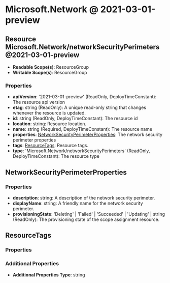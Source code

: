 # Microsoft.Network @ 2021-03-01-preview

## Resource Microsoft.Network/networkSecurityPerimeters@2021-03-01-preview
* **Readable Scope(s)**: ResourceGroup
* **Writable Scope(s)**: ResourceGroup
### Properties
* **apiVersion**: '2021-03-01-preview' (ReadOnly, DeployTimeConstant): The resource api version
* **etag**: string (ReadOnly): A unique read-only string that changes whenever the resource is updated.
* **id**: string (ReadOnly, DeployTimeConstant): The resource id
* **location**: string: Resource location.
* **name**: string (Required, DeployTimeConstant): The resource name
* **properties**: [NetworkSecurityPerimeterProperties](#networksecurityperimeterproperties): The network security perimeter properties
* **tags**: [ResourceTags](#resourcetags): Resource tags.
* **type**: 'Microsoft.Network/networkSecurityPerimeters' (ReadOnly, DeployTimeConstant): The resource type

## NetworkSecurityPerimeterProperties
### Properties
* **description**: string: A description of the network security perimeter.
* **displayName**: string: A friendly name for the network security perimeter.
* **provisioningState**: 'Deleting' | 'Failed' | 'Succeeded' | 'Updating' | string (ReadOnly): The provisioning state of the scope assignment resource.

## ResourceTags
### Properties
### Additional Properties
* **Additional Properties Type**: string

